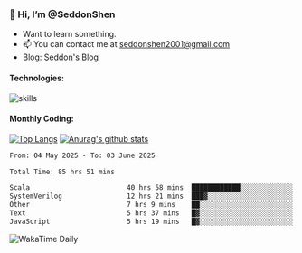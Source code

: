 ### 👋 Hi, I’m @SeddonShen
- Want to learn something.
- 📫 You can contact me at seddonshen2001@gmail.com
- Blog: [Seddon's Blog](https://seddonshen.github.io/)
#### Technologies:

![skills](https://skillicons.dev/icons?i=scala,js,html,css,bootstrap,jquery,c,cpp,cloudflare,django,docker,flask,git,github,githubactions,linux,latex,mysql,nodejs,ps,php,pr,py,raspberrypi,redis,unreal,v,vscode,vue,bash)

#### Monthly Coding:
[![Top Langs](https://github-readme-stats.vercel.app/api/top-langs?username=seddonshen&show_icons=true&locale=en&layout=compact&hide=html&langs_count=8)](https://github.com/SeddonShen/)
[![Anurag's github stats](https://github-readme-stats.vercel.app/api?username=SeddonShen&count_private=true&show_icons=true)](https://github.com/anuraghazra/github-readme-stats)
<!--START_SECTION:waka-->

```txt
From: 04 May 2025 - To: 03 June 2025

Total Time: 85 hrs 51 mins

Scala                        40 hrs 58 mins  ████████████░░░░░░░░░░░░░   47.72 %
SystemVerilog                12 hrs 21 mins  ███▓░░░░░░░░░░░░░░░░░░░░░   14.39 %
Other                        7 hrs 9 mins    ██░░░░░░░░░░░░░░░░░░░░░░░   08.33 %
Text                         5 hrs 37 mins   █▓░░░░░░░░░░░░░░░░░░░░░░░   06.55 %
JavaScript                   5 hrs 19 mins   █▓░░░░░░░░░░░░░░░░░░░░░░░   06.20 %
```

<!--END_SECTION:waka-->

![WakaTime Daily](https://wakatime.com/share/@seddon2001/61a7e342-5f12-4fea-bf92-1fac161e97d6.svg)
<!---
SeddonShen/SeddonShen is a ✨ special ✨ repository because its `README.md` (this file) appears on your GitHub profile.
You can click the Preview link to take a look at your changes.
--->
